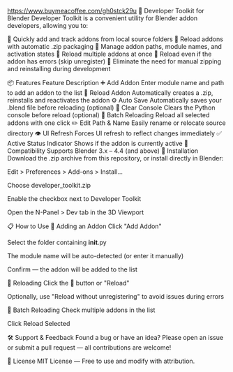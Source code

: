https://www.buymeacoffee.com/gh0stck29u
🧩 Developer Toolkit for Blender
Developer Toolkit is a convenient utility for Blender addon developers, allowing you to:

🔹 Quickly add and track addons from local source folders
🔹 Reload addons with automatic .zip packaging
🔹 Manage addon paths, module names, and activation states
🔹 Reload multiple addons at once
🔹 Reload even if the addon has errors (skip unregister)
🔹 Eliminate the need for manual zipping and reinstalling during development

📦 Features
Feature	Description
➕ Add Addon	Enter module name and path to add an addon to the list
🔁 Reload Addon	Automatically creates a .zip, reinstalls and reactivates the addon
⚙️ Auto Save	Automatically saves your .blend file before reloading (optional)
🧼 Clear Console	Clears the Python console before reload (optional)
🧠 Batch Reloading	Reload all selected addons with one click
✏️ Edit Path & Name	Easily rename or relocate source directory
👁 UI Refresh	Forces UI refresh to reflect changes immediately
✅ Active Status Indicator	Shows if the addon is currently active
🧩 Compatibility	Supports Blender 3.x – 4.4 (and above)
🚀 Installation
Download the .zip archive from this repository, or install directly in Blender:

Edit > Preferences > Add-ons > Install...

Choose developer_toolkit.zip

Enable the checkbox next to Developer Toolkit

Open the N-Panel > Dev tab in the 3D Viewport

📋 How to Use
🔹 Adding an Addon
Click "Add Addon"

Select the folder containing __init__.py

The module name will be auto-detected (or enter it manually)

Confirm — the addon will be added to the list

🔹 Reloading
Click the 🔁 button or "Reload"

Optionally, use "Reload without unregistering" to avoid issues during errors

🔹 Batch Reloading
Check multiple addons in the list

Click Reload Selected

🛠 Support & Feedback
Found a bug or have an idea?
Please open an issue or submit a pull request — all contributions are welcome!

📜 License
MIT License — Free to use and modify with attribution.
